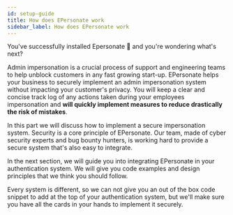 ```yaml
---
id: setup-guide
title: How does EPersonate work
sidebar_label: How does EPersonate work
---
```


You've successfully installed Epersonate 🎉 and you're wondering what's next?

Admin impersonation is a crucial process of support and engineering teams to help unblock customers in any fast growing start-up. EPersonate helps your business to securely implement an admin impersonation system without impacting your customer's privacy. You will keep a clear and concise track log of any actions taken during your employees impersonation and **will quickly implement measures to reduce drastically the risk of mistakes**.

In this part we will discuss how to implement a secure impersonation system. Security is a core principle of EPersonate. Our team, made of cyber security experts and bug bounty hunters, is working hard to provide a secure system that's also easy to integrate.

In the next section, we will guide you into integrating EPersonate in your authentication system. We will give you code examples and design principles that we think you should follow.

Every system is different, so we can not give you an out of the box code snippet to add at the top of your authentication system, but we'll make sure you have all the cards in your hands to implement it securely.